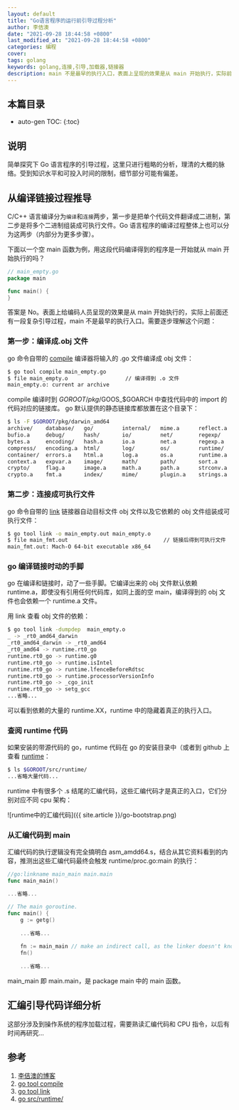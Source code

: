 ```yaml
---
layout: default
title: "Go语言程序的运行前引导过程分析"
author: 李佶澳
date: "2021-09-28 18:44:58 +0800"
last_modified_at: "2021-09-28 18:44:58 +0800"
categories: 编程
cover:
tags: golang
keywords: golang,连接,引导,加载器,链接器
description: main 不是最早的执行入口，表面上呈现的效果是从 main 开始执行，实际前面还有一段复杂引导过程
---
```


## 本篇目录

* auto-gen TOC:
{:toc}

## 说明

简单探究下 Go 语言程序的引导过程，这里只进行粗略的分析，理清的大概的脉络。受到知识水平和可投入时间的限制，细节部分可能有偏差。

## 从编译链接过程推导

C/C++ 语言编译分为`编译`和`连接`两步，第一步是把单个代码文件翻译成二进制，第二步是将多个二进制组装成可执行文件。Go 语言程序的编译过程整体上也可以分为这两步（内部分为更多步骤）。

下面以一个空 main 函数为例，用这段代码编译得到的程序是一开始就从 main 开始执行的吗？

```go
// main_empty.go
package main

func main() {
}

```

答案是 No。表面上给编码人员呈现的效果是从 main 开始执行的，实际上前面还有一段复杂引导过程，main 不是最早的执行入口。需要逐步理解这个问题：

### 第一步：编译成.obj 文件

go 命令自带的 [compile][2] 编译器将输入的 .go 文件编译成 obj 文件：

```sh
$ go tool compile main_empty.go
$ file main_empty.o                  // 编译得到 .o 文件
main_empty.o: current ar archive
```

compile 编译时到 $GOROOT/pkg/$GOOS_$GOARCH 中查找代码中的 import 的代码对应的链接库。 go 默认提供的静态链接库都放置在这个目录下：

```sh
$ ls -F $GOROOT/pkg/darwin_amd64
archive/    database/   go/         internal/   mime.a      reflect.a   sync/       unicode.a
bufio.a     debug/      hash/       io/         net/        regexp/     sync.a      vendor/
bytes.a     encoding/   hash.a      io.a        net.a       regexp.a    syscall.a
compress/   encoding.a  html/       log/        os/         runtime/    testing/
container/  errors.a    html.a      log.a       os.a        runtime.a   testing.a
context.a   expvar.a    image/      math/       path/       sort.a      text/
crypto/     flag.a      image.a     math.a      path.a      strconv.a   time.a
crypto.a    fmt.a       index/      mime/       plugin.a    strings.a   unicode/
```

### 第二步：连接成可执行文件

go 命令自带的 [link][3] 链接器自动目标文件 obj 文件以及它依赖的 obj 文件组装成可执行文件：

```sh
$ go tool link -o main_empty.out main_empty.o
$ file main_fmt.out                              // 链接后得到可执行文件
main_fmt.out: Mach-O 64-bit executable x86_64
```

### go 编译链接时动的手脚

go 在编译和链接时，动了一些手脚。它编译出来的 obj 文件默认依赖 runtime.a，即使没有引用任何代码库，如同上面的空 main，编译得到的 obj 文件也会依赖一个 runtime.a 文件。

用 link 查看 obj 文件的依赖：

```sh
$ go tool link -dumpdep  main_empty.o 
_ -> _rt0_amd64_darwin
_rt0_amd64_darwin -> _rt0_amd64
_rt0_amd64 -> runtime.rt0_go
runtime.rt0_go -> runtime.g0
runtime.rt0_go -> runtime.isIntel
runtime.rt0_go -> runtime.lfenceBeforeRdtsc
runtime.rt0_go -> runtime.processorVersionInfo
runtime.rt0_go -> _cgo_init
runtime.rt0_go -> setg_gcc
...省略...

```

可以看到依赖的大量的 runtime.XX，runtime 中的隐藏着真正的执行入口。

### 查阅 runtime 代码

如果安装的带源代码的 go，runtime 代码在 go 的安装目录中（或者到 github 上查看 [runtime][4]：

```sh
$ ls $GOROOT/src/runtime/     
...省略大量代码...
```

runtime 中有很多个 .s 结尾的汇编代码，这些汇编代码才是真正的入口，它们分别对应不同 cpu 架构：

![runtime中的汇编代码]({{ site.article }}/go-bootstrap.png)


### 从汇编代码到 main

汇编代码的执行逻辑没有完全搞明白 asm_amdd64.s，结合从其它资料看到的内容，推测出这些汇编代码最终会触发 runtime/proc.go:main 的执行：

```go
//go:linkname main_main main.main
func main_main()

...省略...

// The main goroutine.
func main() {
	g := getg()
	
	...省略...
	
	fn := main_main // make an indirect call, as the linker doesn't know the address of the main package when laying down the runtime
	fn()
	
	...省略...
```

main_main 即 main.main，是 package main 中的 main 函数。

## 汇编引导代码详细分析

这部分涉及到操作系统的程序加载过程，需要熟读汇编代码和 CPU 指令，以后有时间再研究...

## 参考

1. [李佶澳的博客][1]
2. [go tool compile][2]
3. [go tool link][3]
4. [go src/runtime/][4]

[1]: https://www.lijiaocn.com "李佶澳的博客"
[2]: https://pkg.go.dev/cmd/compile "go tool compile"
[3]: https://pkg.go.dev/cmd/link "go tool link"
[4]: https://github.com/golang/go/tree/master/src/runtime/ "src/runtime/"
